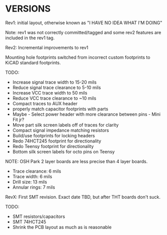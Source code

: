 VERSIONS
========

Rev1: initial layout, otherwise known as "I HAVE NO IDEA WHAT I'M DOING"

Note: rev1 was not correctly committed/tagged and some rev2 features are
included in the rev1 tag.

Rev2: Incremental improvements to rev1

Mounting hole footprints switched from incorrect custom footprints to KiCAD
standard footprints.

TODO:

  * Increase signal trace width to 15-20 mils
  * Reduce signal trace clearance to 5-10 mils
  * Increase VCC trace width to 50 mils
  * Reduce VCC trace clearance to ~10 mils
  * Compact traces to AUX header
  * properly match capacitor footprints with parts
  * Maybe - Select power header with more clearance between pins - Mini Fit jr?
  * Move part silk screen labels off of traces for clarity
  * Compact signal impedance matching resistors
  * Build/use footprints for locking headers
  * Redo 74HCT245 footprint for directionality
  * Redo Teensy footprint for directionality
  * Bottom silk screen labels for octo pins on Teensy

NOTE: OSH Park 2 layer boards are less precise than 4 layer boards.

  * Trace clearance: 6 mils
  * Trace width: 6 mils
  * Drill size: 13 mils
  * Annular rings: 7 mils

RevX: First SMT revision. Exact date TBD, but after THT boards don't suck.

TODO:

  * SMT resistors/capacitors
  * SMT 74HCT245
  * Shrink the PCB layout as much as is reasonable
